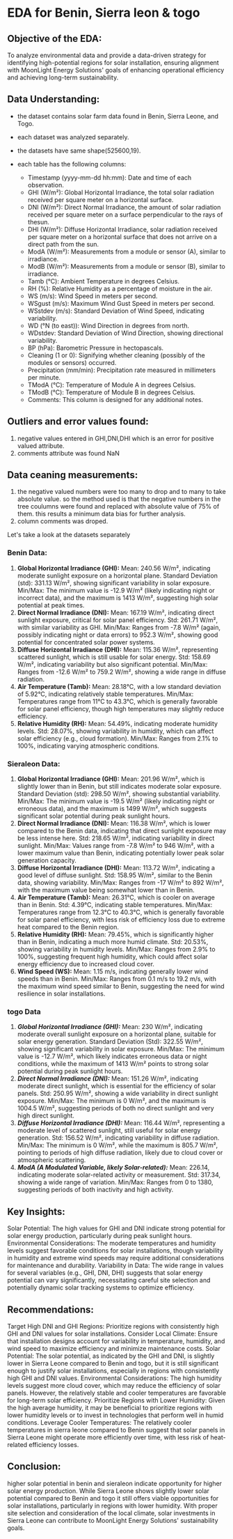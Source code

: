 # EDA for Benin, Sierra leon & togo
   
## Objective of the EDA: 
To analyze environmental data and provide a data-driven strategy for identifying high-potential regions for solar installation, ensuring alignment with MoonLight Energy Solutions' goals of enhancing operational efficiency and achieving long-term sustainability.
    
## Data Understanding:
- the dataset contains solar farm data found in Benin, Sierra Leone, and Togo.
- each dataset was analyzed separately. 
- the datasets have same shape(525600,19). 
- each table has the following columns:

    - Timestamp (yyyy-mm-dd hh:mm): Date and time of each observation.
    - GHI (W/m²): Global Horizontal Irradiance, the total solar radiation received per square meter on a horizontal surface.
    - DNI (W/m²): Direct Normal Irradiance, the amount of solar radiation received per square meter on a surface perpendicular to the rays of thesun.
    - DHI (W/m²): Diffuse Horizontal Irradiance, solar radiation received per square meter on a horizontal surface that does not arrive on a direct  path from the sun.
    - ModA (W/m²): Measurements from a module or sensor (A), similar to irradiance.
    - ModB (W/m²): Measurements from a module or sensor (B), similar to irradiance.
    - Tamb (°C): Ambient Temperature in degrees Celsius.
    - RH (%): Relative Humidity as a percentage of moisture in the air.
    - WS (m/s): Wind Speed in meters per second.
    - WSgust (m/s): Maximum Wind Gust Speed in meters per second.
    - WSstdev (m/s): Standard Deviation of Wind Speed, indicating variability.
    - WD (°N (to east)): Wind Direction in degrees from north.
    - WDstdev: Standard Deviation of Wind Direction, showing directional variability.
    - BP (hPa): Barometric Pressure in hectopascals.
    - Cleaning (1 or 0): Signifying whether cleaning (possibly of the modules or sensors) occurred.
    - Precipitation (mm/min): Precipitation rate measured in millimeters per minute.
    - TModA (°C): Temperature of Module A in degrees Celsius.
    - TModB (°C): Temperature of Module B in degrees Celsius.
    - Comments: This column is designed for any additional notes.

## Outliers and error values found:

1. negative values entered in GHI,DNI,DHI which is an error for positive valued attribute.
2. comments attribute was found NaN

## Data ceaning measurements:
1. the negative valued numbers were too many to drop and to many to take absolute value. so the method used is that the negative numbers  in the tree coulumns were found and replaced with absolute value of 75% of them. this results a minimum data bias for further analysis. 
2. column comments was droped.

Let's take a look at the datasets separately

### Benin Data:

1. **Global Horizontal Irradiance (GHI):**
Mean: 240.56 W/m², indicating moderate sunlight exposure on a horizontal plane.
Standard Deviation (std): 331.13 W/m², showing significant variability in solar exposure.
Min/Max: The minimum value is -12.9 W/m² (likely indicating night or incorrect data), and the maximum is 1413 W/m², suggesting high solar potential at peak times.
2. **Direct Normal Irradiance (DNI):**
Mean: 167.19 W/m², indicating direct sunlight exposure, critical for solar panel efficiency.
Std: 261.71 W/m², with similar variability as GHI.
Min/Max: Ranges from -7.8 W/m² (again, possibly indicating night or data errors) to 952.3 W/m², showing good potential for concentrated solar power systems.
3. **Diffuse Horizontal Irradiance (DHI):**
Mean: 115.36 W/m², representing scattered sunlight, which is still usable for solar energy.
Std: 158.69 W/m², indicating variability but also significant potential.
Min/Max: Ranges from -12.6 W/m² to 759.2 W/m², showing a wide range in diffuse radiation.
4. **Air Temperature (Tamb):**
Mean: 28.18°C, with a low standard deviation of 5.92°C, indicating relatively stable temperatures.
Min/Max: Temperatures range from 11°C to 43.3°C, which is generally favorable for solar panel efficiency, though high temperatures may slightly reduce efficiency.
5. **Relative Humidity (RH):**
Mean: 54.49%, indicating moderate humidity levels.
Std: 28.07%, showing variability in humidity, which can affect solar efficiency (e.g., cloud formation).
Min/Max: Ranges from 2.1% to 100%, indicating varying atmospheric conditions.

### Sieraleon Data:

1. **Global Horizontal Irradiance (GHI):**
Mean: 201.96 W/m², which is slightly lower than in Benin, but still indicates moderate solar exposure.
Standard Deviation (std): 298.50 W/m², showing substantial variability.
Min/Max: The minimum value is -19.5 W/m² (likely indicating night or erroneous data), and the maximum is 1499 W/m², which suggests significant solar potential during peak sunlight hours.
2. **Direct Normal Irradiance (DNI):**
Mean: 116.38 W/m², which is lower compared to the Benin data, indicating that direct sunlight exposure may be less intense here.
Std: 218.65 W/m², indicating variability in direct sunlight.
Min/Max: Values range from -7.8 W/m² to 946 W/m², with a lower maximum value than Benin, indicating potentially lower peak solar generation capacity.
3. **Diffuse Horizontal Irradiance (DHI):**
Mean: 113.72 W/m², indicating a good level of diffuse sunlight.
Std: 158.95 W/m², similar to the Benin data, showing variability.
Min/Max: Ranges from -17 W/m² to 892 W/m², with the maximum value being somewhat lower than in Benin.
4. **Air Temperature (Tamb):**
Mean: 26.31°C, which is cooler on average than in Benin.
Std: 4.39°C, indicating stable temperatures.
Min/Max: Temperatures range from 12.3°C to 40.3°C, which is generally favorable for solar panel efficiency, with less risk of efficiency loss due to extreme heat compared to the Benin region.
5. **Relative Humidity (RH):**
Mean: 79.45%, which is significantly higher than in Benin, indicating a much more humid climate.
Std: 20.53%, showing variability in humidity levels.
Min/Max: Ranges from 2.9% to 100%, suggesting frequent high humidity, which could affect solar energy efficiency due to increased cloud cover.
6. **Wind Speed (WS):**
Mean: 1.15 m/s, indicating generally lower wind speeds than in Benin.
Min/Max: Ranges from 0.1 m/s to 19.2 m/s, with the maximum wind speed similar to Benin, suggesting the need for wind resilience in solar installations.

### togo Data

1. ***Global Horizontal Irradiance (GHI):***
Mean: 230 W/m², indicating moderate overall sunlight exposure on a horizontal plane, suitable for solar energy generation.
Standard Deviation (Std): 322.55 W/m², showing significant variability in solar exposure.
Min/Max: The minimum value is -12.7 W/m², which likely indicates erroneous data or night conditions, while the maximum of 1413 W/m² points to strong solar potential during peak sunlight hours.
2. ***Direct Normal Irradiance (DNI):***
Mean: 151.26 W/m², indicating moderate direct sunlight, which is essential for the efficiency of solar panels.
Std: 250.95 W/m², showing a wide variability in direct sunlight exposure.
Min/Max: The minimum is 0 W/m², and the maximum is 1004.5 W/m², suggesting periods of both no direct sunlight and very high direct sunlight.
3. ***Diffuse Horizontal Irradiance (DHI):***
Mean: 116.44 W/m², representing a moderate level of scattered sunlight, still useful for solar energy generation.
Std: 156.52 W/m², indicating variability in diffuse radiation.
Min/Max: The minimum is 0 W/m², while the maximum is 805.7 W/m², pointing to periods of high diffuse radiation, likely due to cloud cover or atmospheric scattering.
4. ***ModA (A Modulated Variable, likely Solar-related):***
Mean: 226.14, indicating moderate solar-related activity or measurement.
Std: 317.34, showing a wide range of variation.
Min/Max: Ranges from 0 to 1380, suggesting periods of both inactivity and high activity.


## Key Insights:

Solar Potential: The high values for GHI and DNI indicate strong potential for solar energy production, particularly during peak sunlight hours.
Environmental Considerations: The moderate temperatures and humidity levels suggest favorable conditions for solar installations, though variability in humidity and extreme wind speeds may require additional considerations for maintenance and durability.
Variability in Data: The wide range in values for several variables (e.g., GHI, DNI, DHI) suggests that solar energy potential can vary significantly, necessitating careful site selection and potentially dynamic solar tracking systems to optimize efficiency.

## Recommendations:

Target High DNI and GHI Regions: Prioritize regions with consistently high GHI and DNI values for solar installations.
Consider Local Climate: Ensure that installation designs account for variability in temperature, humidity, and wind speed to maximize efficiency and minimize maintenance costs.
Solar Potential: The solar potential, as indicated by the GHI and DNI, is slightly lower in Sierra Leone compared to Benin and togo, but it is still significant enough to justify solar installations, especially in regions with consistently high GHI and DNI values.
Environmental Considerations: The high humidity levels suggest more cloud cover, which may reduce the efficiency of solar panels. However, the relatively stable and cooler temperatures are favorable for long-term solar efficiency.
Prioritize Regions with Lower Humidity: Given the high average humidity, it may be beneficial to prioritize regions with lower humidity levels or to invest in technologies that perform well in humid conditions.
Leverage Cooler Temperatures: The relatively cooler temperatures in sierra leone compared to Benin suggest that solar panels in Sierra Leone might operate more efficiently over time, with less risk of heat-related efficiency losses.

## Conclusion:

higher solar potential in benin and sieraleon indicate opportunity for higher solar energy production.
While Sierra Leone shows slightly lower solar potential compared to Benin and togo it still offers viable opportunities for solar installations, particularly in regions with lower humidity.
With proper site selection and consideration of the local climate, solar investments in Sierra Leone can contribute to MoonLight Energy Solutions' sustainability goals.